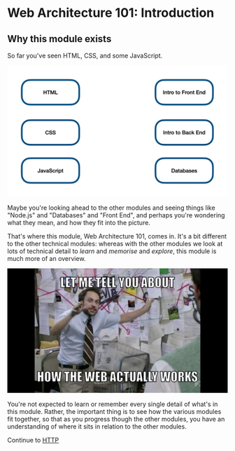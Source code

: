 # Web Architecture 101: Introduction

<!--
  Key points:
  - this module is rather different from the other technical modules
  - you don't have to remember everything in this module
  - the purpose of this module is to give an understanding of how the remaining modules fit together
 -->

## Why this module exists

So far you've seen HTML, CSS, and some JavaScript.

![visual representation of the various modules](../../i/i.002.png)

Maybe you're looking ahead to the other modules and seeing things like "Node.js" and "Databases" and "Front End", and perhaps you're wondering what they mean, and how they fit into the picture.

That's where this module, Web Architecture 101, comes in. It's a bit different to the other technical modules: whereas with the other modules we look at lots of technical detail to _learn_ and _memorise_ and _explore_, this module is much more of an overview.

![the Charlie Conspiracy meme, with the text: "Let me tell you about how the web actually works"](../../i4/i4.001.jpeg)

You're not expected to learn or remember every single detail of what's in this module. Rather, the important thing is to see how the various modules fit together, so that as you progress though the other modules, you have an understanding of where it sits in relation to the other modules.

Continue to [HTTP](../2-http/README.md)
